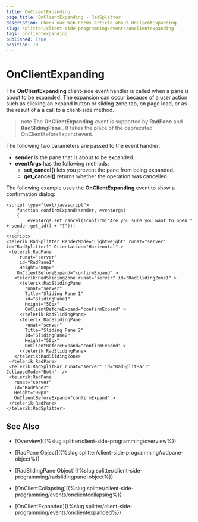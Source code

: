 ```yaml
---
title: OnClientExpanding
page_title: OnClientExpanding - RadSplitter
description: Check our Web Forms article about OnClientExpanding.
slug: splitter/client-side-programming/events/onclientexpanding
tags: onclientexpanding
published: True
position: 10
---
```


# OnClientExpanding

The **OnClientExpanding** client-side event handler is called when a pane is about to be expanded. The expansion can occur because of a user action such as clicking an expand button or sliding zone tab, on page load, or as the result of a a call to a client-side method.

>note The **OnClientExpanding** event is supported by **RadPane** and **RadSlidingPane** . It takes the place of the deprecated OnClientBeforeExpand event.

The following two parameters are passed to the event handler:

* **sender** is the pane that is about to be expanded.
* **eventArgs** has the following methods:
	* **set_cancel()** lets you prevent the pane from being expanded.
	* **get_cancel()** returns whether the operation was cancelled.

The following example uses the **OnClientExpanding** event to show a confirmation dialog:

````ASP.NET	 
<script type="text/javascript">
	function confirmExpand(sender, eventArgs)
	{
		eventArgs.set_cancel(!confirm("Are you sure you want to open " + sender.get_id() + "?"));
	}
</script>
<telerik:RadSplitter RenderMode="Lightweight" runat="server" id="RadSplitter1" Orientation="Horizontal" >
 <telerik:RadPane
	 runat="server"
	 id="RadPane1"
	 Height="80px"
	OnClientBeforeExpand="confirmExpand" >
   <telerik:RadSlidingZone runat="server" id="RadSlidingZone1" >
	 <telerik:RadSlidingPane
	   runat="server"
	   Title="Sliding Pane 1"
	   id="SlidingPane1"
	   Height="50px"
	   OnClientBeforeExpand="confirmExpand" >
	 </telerik:RadSlidingPane>
	 <telerik:RadSlidingPane
	   runat="server"
	   Title="Sliding Pane 2"
	   id="SlidingPane2"
	   Height="50px"
	   OnClientBeforeExpand="confirmExpand" >
	 </telerik:RadSlidingPane>
   </telerik:RadSlidingZone>
 </telerik:RadPane>
 <telerik:RadSplitBar runat="server" id="RadSplitBar1" CollapseMode="Both"  />
 <telerik:RadPane
   runat="server"
   id="RadPane2"
   Height="90px"
   OnClientBeforeExpand="confirmExpand" >
 </telerik:RadPane>
</telerik:RadSplitter> 			
````



## See Also

 * [Overview]({%slug splitter/client-side-programming/overview%})

 * [RadPane Object]({%slug splitter/client-side-programming/radpane-object%})

 * [RadSlidingPane Object]({%slug splitter/client-side-programming/radslidingpane-object%})

 * [OnClientCollapsing]({%slug splitter/client-side-programming/events/onclientcollapsing%})

 * [OnClientExpanded]({%slug splitter/client-side-programming/events/onclientexpanded%})
